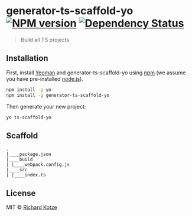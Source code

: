 # generator-ts-scaffold-yo [![NPM version][npm-image]][npm-url] [![Dependency Status][daviddm-image]][daviddm-url]
> Build all TS projects

## Installation

First, install [Yeoman](http://yeoman.io) and generator-ts-scaffold-yo using [npm](https://www.npmjs.com/) (we assume you have pre-installed [node.js](https://nodejs.org/)).

```bash
npm install -g yo
npm install -g generator-ts-scaffold-yo
```

Then generate your new project:

```bash
yo ts-scaffold-yo
```

## Scaffold

```
.
|____package.json
|____build
| |____webpack.config.js
|____src
| |____index.ts
```

## License

MIT © [Richard Kotze]()


[npm-image]: https://badge.fury.io/js/generator-ts-scaffold-yo.svg
[npm-url]: https://npmjs.org/package/generator-ts-scaffold-yo
[daviddm-image]: https://david-dm.org/rkotze/generator-ts-scaffold-yo.svg?theme=shields.io
[daviddm-url]: https://david-dm.org/rkotze/generator-ts-scaffold-yo
